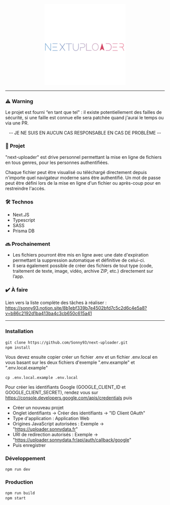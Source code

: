 <div align="center">
    <img src="public/icon-256x256.png" alt="NextUploader Logo">
</div>

---

### ⚠️ Warning

Le projet est fourni “en tant que tel" : il existe potentiellement des failles de sécurité, si une faille est connue elle sera patchée quand j'aurai le temps ou via une PR.

<p align="center">
    -- JE NE SUIS EN AUCUN CAS RESPONSABLE EN CAS DE PROBLÈME --
</p>

### 📓 Projet

"next-uploader" est drive personnel permettant la mise en ligne de fichiers en tous genres, pour les personnes authentifiées.

Chaque fichier peut être visualisé ou téléchargé directement depuis n'importe quel navigateur moderne sans être authentifié.
Un mot de passe peut être défini lors de la mise en ligne d'un fichier ou après-coup pour en restreindre l'accès.

### 🛠️ Technos

-   Next.JS
-   Typescript
-   SASS
-   Prisma DB

### 🔜 Prochainement

-   Les fichiers pourront être mis en ligne avec une date d'expiration permettant la suppression automatique et définitive de celui-ci.
-   Il sera également possible de créer des fichiers de tout type (code, traitement de texte, image, vidéo, archive ZIP, etc.) directement sur l’app.

### ✔️ À faire

Lien vers la liste complète des tâches à réaliser : https://sonny93.notion.site/8b1ebf339b7e4502bfd7c5c2d6c4e5a8?v=b86c2192d1ba413ba4c3cb650c615a41

---

### Installation

```
git clone https://github.com/Sonny93/next-uploader.git
npm install
```

Vous devez ensuite copier créer un fichier .env et un fichier .env.local en vous basant sur les deux fichiers d'exemple ".env.example" et ".env.local.example"

```
cp .env.local.example .env.local
```

Pour créer les identifiants Google (GOOGLE_CLIENT_ID et GOOGLE_CLIENT_SECRET), rendez vous sur https://console.developers.google.com/apis/credentials puis

-   Créer un nouveau projet
-   Onglet identifiants -> Créer des identifiants -> "ID Client OAuth"
-   Type d'application : Application Web
-   Origines JavaScript autorisées : Exemple -> "https://uploader.sonnydata.fr"
-   URI de redirection autorisés : Exemple -> "https://uploader.sonnydata.fr/api/auth/callback/google"
-   Puis enregistrer

### Développement

```
npm run dev
```

### Production

```
npm run build
npm start
```
